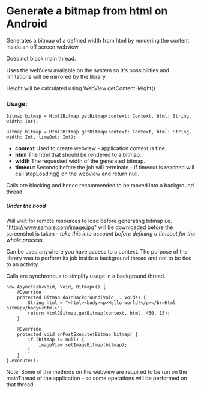 # Generate a bitmap from html on Android

Generates a bitmap of a defined width from html by rendering the content inside an off screen webview. 

Does not block main thread.

Uses the webView available on the system so it's possibilities and limitations will be mirrored by the library.

Height will be calculated using WebView.getContentHeight()

### Usage: 
```
Bitmap bitmap = Html2Bitmap.getBitmap(context: Context, html: String, width: Int);

Bitmap bitmap = Html2Bitmap.getBitmap(context: Context, html: String, width: Int, timeOut: Int);
```

- **context** Used to create webview - application context is fine.
- **html** The html that should be rendered to a bitmap.
- **width** The requested width of the generated bitmap.
- **timeout** Seconds before the job will terminate - if timeout is reached will call stopLoading() on the webview and return null.

Calls are blocking and hence recommended to be moved into a background thread.

##### Under the hood
Will wait for remote resources to load before generating bitmap i.e. "http://www.sample.com/image.jpg"
will be downloaded before the screenshot is taken - _take this into account before defining a timeout for the whole process._

Can be used anywhere you have access to a context. The purpose of the library was to perform its 
job inside a background thread and not to be tied to an activity.

Calls are synchronous to simplify usage in a background thread.
```
new AsyncTask<Void, Void, Bitmap>() {
    @Override
    protected Bitmap doInBackground(Void... voids) {
        String html = "<html><body><p>Hello world!</p></br>Html bitmap</body><html>";
        return Html2Bitmap.getBitmap(context, html, 450, 15);
    }

    @Override
    protected void onPostExecute(Bitmap bitmap) {
        if (bitmap != null) {
            imageView.setImageBitmap(bitmap);
        }
    }
}.execute();
```

Note: Some of the methods on the webview are required to be run on the mainThread 
of the application - so some operations will be performed on that thread.
